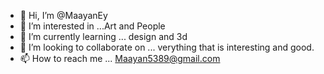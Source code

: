 - 👋 Hi, I’m @MaayanEy
- 👀 I’m interested in ...Art and People
- 🌱 I’m currently learning ... design and 3d
- 💞️ I’m looking to collaborate on ... verything that is interesting and good.
- 📫 How to reach me ... Maayan5389@gmail.com

<!---
MaayanEy/MaayanEy is a ✨ special ✨ repository because its `README.md` (this file) appears on your GitHub profile.
You can click the Preview link to take a look at your changes.
--->
